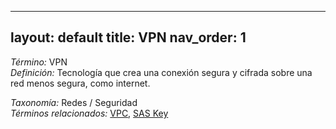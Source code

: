 
---
layout: default
title: VPN
nav_order: 1
---

*Término:* VPN  
*Definición:* Tecnología que crea una conexión segura y cifrada sobre una red menos segura, como internet.

*Taxonomía:* Redes / Seguridad  
*Términos relacionados:* [VPC](https://maleniski.github.io/diccionario-angl-tec-mx/docs/alfabeticamente/V/vpc/), [SAS Key](https://maleniski.github.io/diccionario-angl-tec-mx/docs/alfabeticamente/S/sas-key/)
